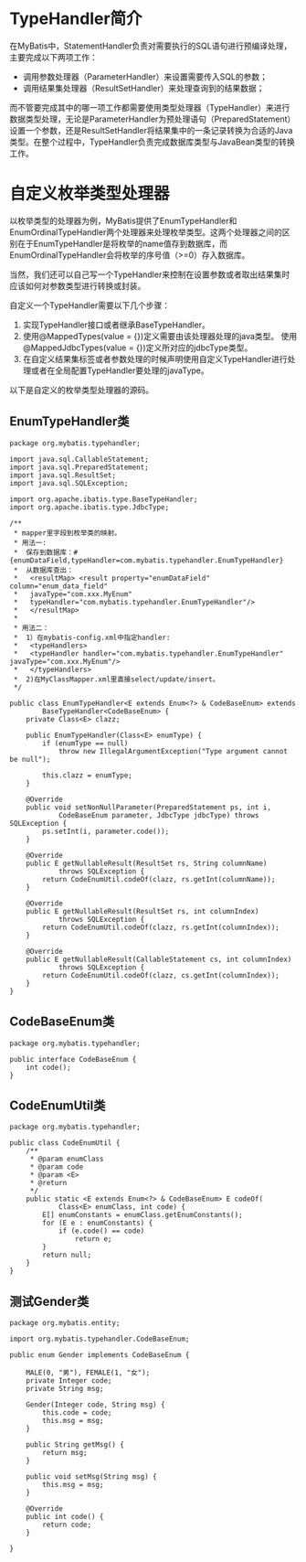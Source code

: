 # TypeHandler简介
在MyBatis中，StatementHandler负责对需要执行的SQL语句进行预编译处理，主要完成以下两项工作：

- 调用参数处理器（ParameterHandler）来设置需要传入SQL的参数；
- 调用结果集处理器（ResultSetHandler）来处理查询到的结果数据；

而不管要完成其中的哪一项工作都需要使用类型处理器（TypeHandler）来进行数据类型处理，无论是ParameterHandler为预处理语句（PreparedStatement）设置一个参数，还是ResultSetHandler将结果集中的一条记录转换为合适的Java类型。在整个过程中，TypeHandler负责完成数据库类型与JavaBean类型的转换工作。  

# 自定义枚举类型处理器
以枚举类型的处理器为例，MyBatis提供了EnumTypeHandler和EnumOrdinalTypeHandler两个处理器来处理枚举类型。这两个处理器之间的区别在于EnumTypeHandler是将枚举的name值存到数据库，而EnumOrdinalTypeHandler会将枚举的序号值（>=0）存入数据库。

当然，我们还可以自己写一个TypeHandler来控制在设置参数或者取出结果集时应该如何对参数类型进行转换或封装。

自定义一个TypeHandler需要以下几个步骤：

1. 实现TypeHandler接口或者继承BaseTypeHandler。
2. 使用@MappedTypes(value = {})定义需要由该处理器处理的java类型。
  使用@MappedJdbcTypes(value = {})定义所对应的jdbcType类型。
3. 在自定义结果集标签或者参数处理的时候声明使用自定义TypeHandler进行处理或者在全局配置TypeHandler要处理的javaType。

以下是自定义的枚举类型处理器的源码。

## EnumTypeHandler类
	package org.mybatis.typehandler;
	 
	import java.sql.CallableStatement;
	import java.sql.PreparedStatement;
	import java.sql.ResultSet;
	import java.sql.SQLException;
	 
	import org.apache.ibatis.type.BaseTypeHandler;
	import org.apache.ibatis.type.JdbcType;
	 
	/**
	 * mapper里字段到枚举类的映射。
	 * 用法一: 
	 * 	保存到数据库：#{enumDataField,typeHandler=com.mybatis.typehandler.EnumTypeHandler} 
	 *  从数据库查出：
	 *   <resultMap> <result property="enumDataField" column="enum_data_field"
	 *   javaType="com.xxx.MyEnum"
	 *   typeHandler="com.mybatis.typehandler.EnumTypeHandler"/>
	 *   </resultMap>
	 *
	 * 用法二： 
	 *  1）在mybatis-config.xml中指定handler: 
	 *   <typeHandlers> 
	 *   <typeHandler handler="com.mybatis.typehandler.EnumTypeHandler" javaType="com.xxx.MyEnum"/> 
	 *   </typeHandlers>
	 *  2)在MyClassMapper.xml里直接select/update/insert。
	 */
	 
	public class EnumTypeHandler<E extends Enum<?> & CodeBaseEnum> extends
			BaseTypeHandler<CodeBaseEnum> {
		private Class<E> clazz;
	 
		public EnumTypeHandler(Class<E> enumType) {
			if (enumType == null)
				throw new IllegalArgumentException("Type argument cannot be null");
	 
			this.clazz = enumType;
		}
	 
		@Override
		public void setNonNullParameter(PreparedStatement ps, int i,
				CodeBaseEnum parameter, JdbcType jdbcType) throws SQLException {
			ps.setInt(i, parameter.code());
		}
	 
		@Override
		public E getNullableResult(ResultSet rs, String columnName)
				throws SQLException {
			return CodeEnumUtil.codeOf(clazz, rs.getInt(columnName));
		}
	 
		@Override
		public E getNullableResult(ResultSet rs, int columnIndex)
				throws SQLException {
			return CodeEnumUtil.codeOf(clazz, rs.getInt(columnIndex));
		}
	 
		@Override
		public E getNullableResult(CallableStatement cs, int columnIndex)
				throws SQLException {
			return CodeEnumUtil.codeOf(clazz, cs.getInt(columnIndex));
		}
	}

## CodeBaseEnum类 
	package org.mybatis.typehandler;
	 
	public interface CodeBaseEnum {
		int code();
	}

## CodeEnumUtil类 
	package org.mybatis.typehandler;
	 
	public class CodeEnumUtil {
		/**
		 * @param enumClass
		 * @param code
		 * @param <E>
		 * @return
		 */
		public static <E extends Enum<?> & CodeBaseEnum> E codeOf(
				Class<E> enumClass, int code) {
			E[] enumConstants = enumClass.getEnumConstants();
			for (E e : enumConstants) {
				if (e.code() == code)
					return e;
			}
			return null;
		}
	}

## 测试Gender类 
	package org.mybatis.entity;
	 
	import org.mybatis.typehandler.CodeBaseEnum;
	 
	public enum Gender implements CodeBaseEnum {
	 
		MALE(0, "男"), FEMALE(1, "女");
		private Integer code;
		private String msg;
	 
		Gender(Integer code, String msg) {
			this.code = code;
			this.msg = msg;
		}
	 
		public String getMsg() {
			return msg;
		}
	 
		public void setMsg(String msg) {
			this.msg = msg;
		}
	 
		@Override
		public int code() {
			return code;
		}
	 
	}
  